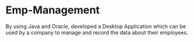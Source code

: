 # Emp-Management
By using Java and Oracle, developed a Desktop Application which can be used by a company to manage and record the data about their employees.
